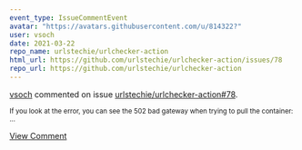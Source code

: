```yaml
---
event_type: IssueCommentEvent
avatar: "https://avatars.githubusercontent.com/u/814322?"
user: vsoch
date: 2021-03-22
repo_name: urlstechie/urlchecker-action
html_url: https://github.com/urlstechie/urlchecker-action/issues/78
repo_url: https://github.com/urlstechie/urlchecker-action
---
```


<a href='https://github.com/vsoch' target='_blank'>vsoch</a> commented on issue <a href='https://github.com/urlstechie/urlchecker-action/issues/78' target='_blank'>urlstechie/urlchecker-action#78</a>.

<small>If you look at the error, you can see the 502 bad gateway when trying to pull the container:...</small>

<a href='https://github.com/urlstechie/urlchecker-action/issues/78' target='_blank'>View Comment</a>